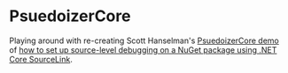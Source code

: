 # PsuedoizerCore

Playing around with re-creating Scott Hanselman's [PsuedoizerCore demo](https://github.com/shanselman/PsuedoizerCore) of
[how to set up source-level debugging on a NuGet package using .NET Core SourceLink](https://www.hanselman.com/blog/ExploringNETCoresSourceLinkSteppingIntoTheSourceCodeOfNuGetPackagesYouDontOwn.aspx).
